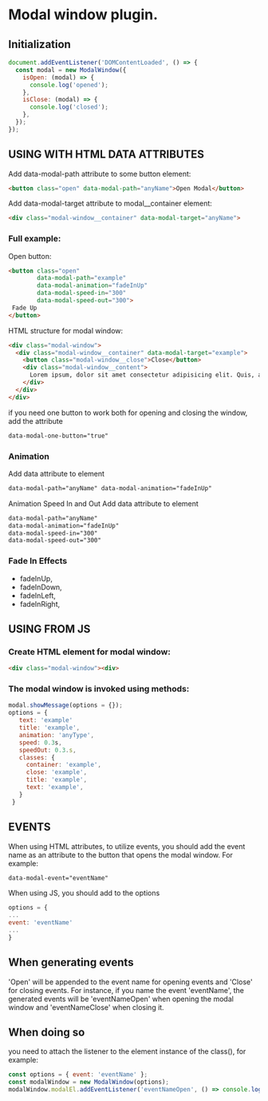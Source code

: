 # Modal window plugin.

## Initialization

```js
document.addEventListener('DOMContentLoaded', () => {
  const modal = new ModalWindow({
    isOpen: (modal) => {
      console.log('opened');
    },
    isClose: (modal) => {
      console.log('closed');
    },
  });
});
```

## USING WITH HTML DATA ATTRIBUTES
Add data-modal-path attribute to some button element:

```html
<button class="open" data-modal-path="anyName">Open Modal</button>
```

Add data-modal-target attribute to modal__container element:
```html
<div class="modal-window__container" data-modal-target="anyName">
```

### Full example:

Open button:
```html
<button class="open"
        data-modal-path="example"
        data-modal-animation="fadeInUp"
        data-modal-speed-in="300"
        data-modal-speed-out="300">
 Fade Up
</button>
```

HTML structure for modal window:
```html
<div class="modal-window">
  <div class="modal-window__container" data-modal-target="example">
    <button class="modal-window__close">Close</button>
    <div class="modal-window__content">
      Lorem ipsum, dolor sit amet consectetur adipisicing elit. Quis, asperiores?
    </div>
  </div>
</div>
```

if you need one button to work both for opening and closing the window, add the attribute
```html
data-modal-one-button="true"
```

### Animation
Add data attribute to element
```html
data-modal-path="anyName" data-modal-animation="fadeInUp"
```

Animation Speed In and Out
Add data attribute to element
```html
data-modal-path="anyName"
data-modal-animation="fadeInUp"
data-modal-speed-in="300"
data-modal-speed-out="300"
```

### Fade In Effects
  * fadeInUp,
  * fadeInDown,
  * fadeInLeft,
  * fadeInRight,

    
## USING FROM JS

### Create HTML element for modal window:
```html
<div class="modal-window"><div>
```

### The modal window is invoked using methods:
```js
modal.showMessage(options = {});
options = {
   text: 'example'
   title: 'example',
   animation: 'anyType',
   speed: 0.3s,
   speedOut: 0.3.s,
   classes: {
     container: 'example',
     close: 'example',
     title: 'example',
     text: 'example',
   }
 }
```


## EVENTS 
When using HTML attributes, to utilize events, you should add the event name as an attribute to the button that opens the modal window. 
For example: 
```html
data-modal-event="eventName"
```
 When using JS, you should add to the options
 ```js
options = {
...
event: 'eventName'
...
}
```

## When generating events 
'Open' will be appended to the event name for opening events and 'Close' for closing events. For instance, if you name the event 'eventName', the generated events will be 'eventNameOpen' when opening the modal window and 'eventNameClose' when closing it.

## When doing so
you need to attach the listener to the element instance of the class(), for example:
```js
const options = { event: 'eventName' };
const modalWindow = new ModalWindow(options);
modalWindow.modalEl.addEventListener('eventNameOpen', () => console.log('opened'));
```
